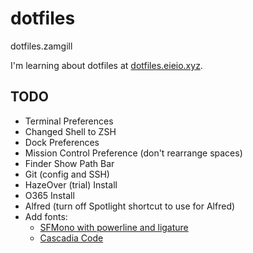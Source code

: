 # dotfiles

dotfiles.zamgill

I'm learning about dotfiles at [dotfiles.eieio.xyz](http://dotfiles.eieio.xyz).

## TODO

- Terminal Preferences
- Changed Shell to ZSH
- Dock Preferences
- Mission Control Preference (don't rearrange spaces)
- Finder Show Path Bar
- Git (config and SSH)
- HazeOver (trial) Install
- O365 Install
- Alfred (turn off Spotlight shortcut to use for Alfred)
- Add fonts:
  - [SFMono with powerline and ligature](https://github.com/IPconfig/SF-Mono-Patched)
  - [Cascadia Code](https://github.com/microsoft/cascadia-code)
